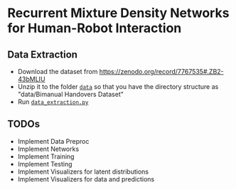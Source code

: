 # Recurrent Mixture Density Networks for Human-Robot Interaction

## Data Extraction

- Download the dataset from https://zenodo.org/record/7767535#.ZB2-43bMLIU
- Unzip it to the folder [`data`](data) so that you have the directory structure as "data/Bimanual Handovers Dataset"
- Run [`data_extraction.py`](data_extraction.py)

## TODOs

- Implement Data Preproc
- Implement Networks
- Implement Training
- Implement Testing
- Implement Visualizers for latent distributions
- Implement Visualizers for data and predictions
